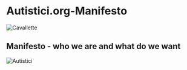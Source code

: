 # Autistici.org-Manifesto
![Cavallette](https://pbs.twimg.com/profile_banners/54682563/1409562603/1500x500)

## Manifesto - who we are and what do we want
![Autistici](https://pbs.twimg.com/profile_images/302346903/logoR_blog_400x400.png)
